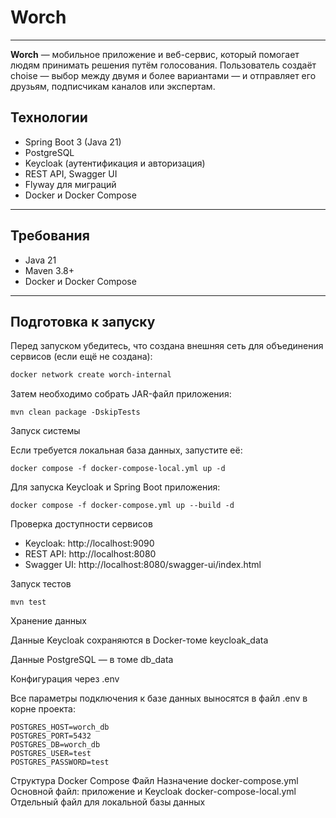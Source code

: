# Worch

---


**Worch** — мобильное приложение и веб-сервис, который помогает людям принимать решения путём голосования. Пользователь создаёт choise — выбор между двумя и более вариантами — и отправляет его друзьям, подписчикам каналов или экспертам.

## Технологии

- Spring Boot 3 (Java 21)
- PostgreSQL
- Keycloak (аутентификация и авторизация)
- REST API, Swagger UI
- Flyway для миграций
- Docker и Docker Compose

---

## Требования

- Java 21
- Maven 3.8+
- Docker и Docker Compose

---

## Подготовка к запуску

Перед запуском убедитесь, что создана внешняя сеть для объединения сервисов (если ещё не создана):

```bash
docker network create worch-internal
```
Затем необходимо собрать JAR-файл приложения:
```
mvn clean package -DskipTests
```
Запуск системы

Если требуется локальная база данных, запустите её:

```
docker compose -f docker-compose-local.yml up -d
```

Для запуска Keycloak и Spring Boot приложения:

```
docker compose -f docker-compose.yml up --build -d
```

Проверка доступности сервисов

- Keycloak: http://localhost:9090
- REST API: http://localhost:8080
- Swagger UI: http://localhost:8080/swagger-ui/index.html

Запуск тестов

```
mvn test
```

Хранение данных

Данные Keycloak сохраняются в Docker-томе keycloak_data

Данные PostgreSQL — в томе db_data

Конфигурация через .env

Все параметры подключения к базе данных выносятся в файл .env в корне проекта:

```
POSTGRES_HOST=worch_db
POSTGRES_PORT=5432
POSTGRES_DB=worch_db
POSTGRES_USER=test
POSTGRES_PASSWORD=test
```

Структура Docker Compose
Файл	Назначение
docker-compose.yml	Основной файл: приложение и Keycloak
docker-compose-local.yml	Отдельный файл для локальной базы данных